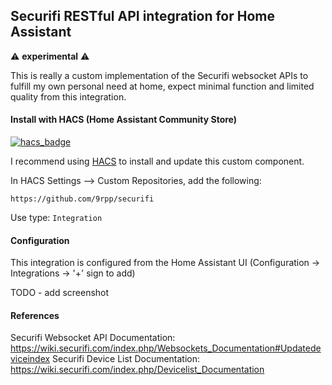 ## Securifi RESTful API integration for Home Assistant

:warning: **experimental** :warning:

This is really a custom implementation of the Securifi websocket APIs to fulfill my own personal need at home, expect minimal function and limited quality from this integration. 

#### Install with HACS (Home Assistant Community Store)

[![hacs_badge](https://img.shields.io/badge/HACS-Custom-orange.svg)](https://github.com/custom-components/hacs)

I recommend using [HACS](https://github.com/custom-components/hacs#hacs-home-assistant-community-store) to install and update this custom component.

In HACS Settings --> Custom Repositories, add the following:
```    
https://github.com/9rpp/securifi
```
Use type: `Integration`


#### Configuration

This integration is configured from the Home Assistant UI (Configuration -> Integrations -> '+' sign to add)

TODO - add screenshot

#### References
Securifi Websocket API Documentation: https://wiki.securifi.com/index.php/Websockets_Documentation#Updatedeviceindex
Securifi Device List Documentation: https://wiki.securifi.com/index.php/Devicelist_Documentation
